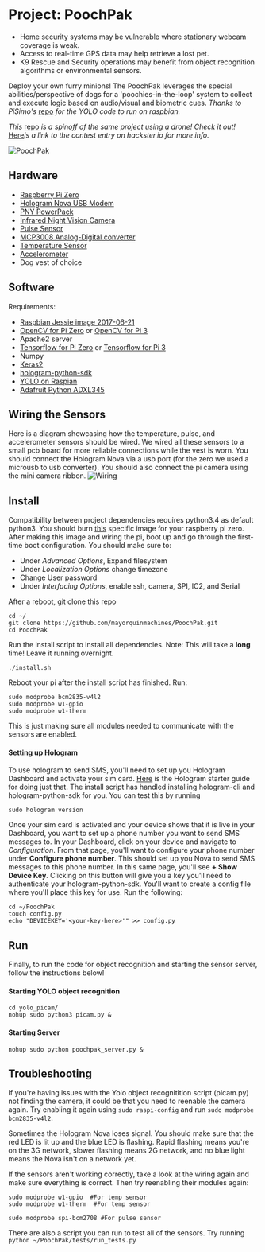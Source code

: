 # Project: PoochPak 

* Home security systems may be vulnerable where stationary webcam coverage is weak.
* Access to real-time GPS data may help retrieve a lost pet.
* K9 Rescue and Security operations may benefit from object recognition algorithms or environmental sensors.

Deploy your own furry minions! The PoochPak leverages the special abilities/perspective of dogs for a 'poochies-in-the-loop' system to collect and execute logic based on audio/visual and biometric cues.
*Thanks to PiSimo's* [repo](https://github.com/PiSimo/PiCamNN) *for the YOLO code to run on raspbian.*

*This* [repo](https://github.com/smellslikeml/cell_pwn_drone) *is a spinoff of the same project using a drone! Check it
out!*
[Here](https://www.hackster.io/man-sbestfriend-sbesthack/poochpak-mobile-information-gathering-and-security-system-a79c58)*is a link to the contest entry on hackster.io for more info.*


![PoochPak](poochpak_walking.gif?raw=true "Pooch")

## Hardware
* [Raspberry Pi Zero](https://www.amazon.com/Raspberry-Starter-Power-Supply-Premium/dp/B0748MBFTS/ref=sr_1_5?s=electronics&ie=UTF8&qid=1515127853&sr=1-5&keywords=raspberry+pi+zero)
* [Hologram Nova USB Modem](https://hologram.io/nova/)
* [PNY PowerPack](https://www.amazon.com/gp/product/B00L9BU8Y2/ref=oh_aui_detailpage_o09_s00?ie=UTF8&psc=1)
* [Infrared Night Vision Camera](https://www.amazon.com/gp/product/B0759GYR51/ref=oh_aui_detailpage_o00_s00?ie=UTF8&psc=1)
* [Pulse Sensor](https://www.adafruit.com/product/1093)
* [MCP3008 Analog-Digital converter](https://www.adafruit.com/product/856)
* [Temperature Sensor](https://www.adafruit.com/product/374)
* [Accelerometer](https://www.adafruit.com/product/1231)
* Dog vest of choice


## Software
Requirements:
- [Raspbian Jessie image 2017-06-21](http://downloads.raspberrypi.org/raspbian/images/raspbian-2017-06-23/2017-06-21-raspbian-jessie.zip)
- [OpenCV for Pi Zero](https://www.pyimagesearch.com/2015/12/14/installing-opencv-on-your-raspberry-pi-zero/) or [OpenCV for Pi 3](https://www.pyimagesearch.com/2017/09/04/raspbian-stretch-install-opencv-3-python-on-your-raspberry-pi/)
- Apache2 server
- [Tensorflow for Pi Zero](https://petewarden.com/2017/08/20/cross-compiling-tensorflow-for-the-raspberry-pi/) or [Tensorflow for Pi 3](https://github.com/samjabrahams/tensorflow-on-raspberry-pi)
- Numpy
- [Keras2](https://nikhilraghava.wordpress.com/2017/08/05/installing-keras-on-raspberry-pi-3/)
- [hologram-python-sdk](https://github.com/hologram-io/hologram-python)
- [YOLO on Raspian](https://github.com/PiSimo/PiCamNN)
- [Adafruit Python ADXL345](https://github.com/adafruit/Adafruit_Python_ADXL345)

## Wiring the Sensors
Here is a diagram showcasing how the temperature, pulse, and accelerometer sensors should be wired. We wired all these
sensors to a small pcb board for more reliable connections while the vest is worn. You should connect the Hologram Nova
via a usb port (for the zero we used a microusb to usb converter). You should also connect the pi camera using the mini
camera ribbon. 
![Wiring](http://mayorquinmachines.ai/images/poochpak_bb.png)

## Install
Compatibility between project dependencies requires python3.4 as default python3. You should burn
[this](http://downloads.raspberrypi.org/raspbian/images/raspbian-2017-06-23/2017-06-21-raspbian-jessie.zip) specific
image for your raspberry pi zero. 
After making this image and wiring the pi, boot up and go through the first-time boot configuration.
You should make sure to: 
* Under *Advanced Options*, Expand filesystem
* Under *Localization Options* change timezone 
* Change User password
* Under *Interfacing Options*, enable ssh, camera, SPI, IC2, and Serial

After a reboot, git clone this repo
```
cd ~/
git clone https://github.com/mayorquinmachines/PoochPak.git
cd PoochPak
```
Run the install script to install all dependencies. Note: This will take a **long** time! Leave it running overnight.
```
./install.sh
```
Reboot your pi after the install script has finished. Run:
```
sudo modprobe bcm2835-v4l2
sudo modprobe w1-gpio
sudo modprobe w1-therm
```
This is just making sure all modules needed to communicate with the sensors are enabled.


#### Setting up Hologram
To use hologram to send SMS, you'll need to set up you Hologram Dashboard and activate your sim card.
[Here](https://www.hackster.io/hologram/hologram-python-sdk-sending-data-45f305) is the Hologram starter guide for doing
just that. The install script has handled installing hologram-cli and hologram-python-sdk for you. You can test this
by running
```
sudo hologram version
```
Once your sim card is activated and your device shows that it is live in your Dashboard, you want to set up a phone
number you want to send SMS messages to. In your Dashboard, click on your device and navigate to *Configuration*. From
that page, you'll want to configure your phone number under **Configure phone number**. This should set up you Nova to
send SMS messages to this phone number. In this same page, you'll see **+ Show Device Key**. Clicking on this button
will give you a key you'll need to authenticate your hologram-python-sdk. You'll want to create a config file where 
you'll place this key for use. Run the following:
```
cd ~/PoochPak
touch config.py
echo "DEVICEKEY='<your-key-here>'" >> config.py
```

## Run
Finally, to run the code for object recognition and starting the sensor server, follow the instructions below!

#### Starting YOLO object recognition
``` 
cd yolo_picam/
nohup sudo python3 picam.py &
```

#### Starting Server
``` 
nohup sudo python poochpak_server.py &
```

## Troubleshooting
If you're having issues with the Yolo object recognitition script (picam.py) not finding the camera, it could be that
you need to reenable the camera again. Try enabling it again using ```sudo raspi-config``` and run ```sudo modprobe
bcm2835-v4l2```. 

Sometimes the Hologram Nova loses signal. You should make sure that the red LED is lit up and the blue LED is flashing.
Rapid flashing means you're on the 3G network, slower flashing means 2G network, and no blue light means the Nova isn't
on a network yet.

If the sensors aren't working correctly, take a look at the wiring again and make sure everything is correct. Then try
reenabling their modules again:
```
sudo modprobe w1-gpio  #For temp sensor
sudo modprobe w1-therm  #For temp sensor

sudo modprobe spi-bcm2708 #For pulse sensor
```
There are also a script you can run to test all of the sensors. Try running ``` python ~/PoochPak/tests/run_tests.py```

